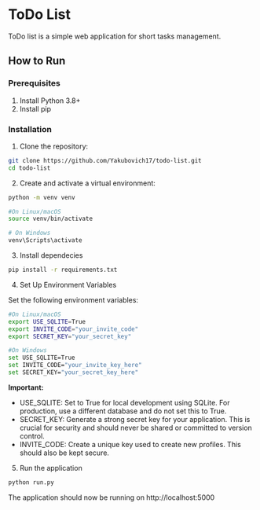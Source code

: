 
# ToDo List

ToDo list is a simple web application for short tasks management.

## How to Run

### Prerequisites

1. Install Python 3.8+
2. Install pip

### Installation

1. Clone the repository:

```bash
git clone https://github.com/Yakubovich17/todo-list.git
cd todo-list
```

2. Create and activate a virtual environment:

```bash
python -m venv venv

#On Linux/macOS
source venv/bin/activate

# On Windows
venv\Scripts\activate
```

3. Install dependecies

```bash
pip install -r requirements.txt
```

4. Set Up Environment Variables

Set the following environment variables:

```bash
#On Linux/macOS
export USE_SQLITE=True
export INVITE_CODE="your_invite_code"
export SECRET_KEY="your_secret_key"

#On Windows
set USE_SQLITE=True
set INVITE_CODE="your_invite_key_here"
set SECRET_KEY="your_secret_key_here"
```

**Important:**

- USE_SQLITE: Set to True for local development using SQLite. For production, use a different database and do not set this to True.
- SECRET_KEY: Generate a strong secret key for your application. This is crucial for security and should never be shared or committed to version control.
- INVITE_CODE: Create a unique key used to create new profiles. This should also be kept secure.

5. Run the application

```bash
python run.py
```

The application should now be running on http://localhost:5000
